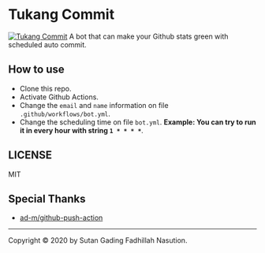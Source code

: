 # Tukang Commit
[![Tukang Commit](https://github.com/xyzuan/commit-gen/actions/workflows/bot.yml/badge.svg)](https://github.com/xyzuan/commit-gen/actions/workflows/bot.yml)
A bot that can make your Github stats green with scheduled auto commit.

## How to use
- Clone this repo.
- Activate Github Actions.
- Change the `email` and `name` information on file `.github/workflows/bot.yml`.
- Change the scheduling time on file `bot.yml`. **Example: You can try to run it in every hour with string `1 * * * *`**.

## LICENSE
MIT

## Special Thanks
- [ad-m/github-push-action](https://github.com/ad-m/github-push-action)

---
Copyright © 2020 by Sutan Gading Fadhillah Nasution.
